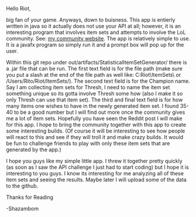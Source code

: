 Hello Riot, 

big fan of your game. Anyways, down to buisness.
This app is entierly written in java so it actually does not use your API at all; however, it is an interesting program 
that involves item sets and attempts to involve the LoL community. See: <a href="shazambom.com">my community website</a>. 
The app is relatively simple to use. It is a javafx program so simply run it and a prompt box will pop up for the user.

Within this git repo under out/artifacts/StatisticalItemSetGenerator/ there is a .jar file that can be run. The first text
field is for the file path (make sure you put a slash at the end of the file path as well like: C:Riot\ItemSets\ or /Users/Rito/Riot/ItemSets/).
The second text field is for the Champion name. Say I am collecting item sets for Thresh, I need to name the item set 
something unique so its gotta involve Thresh some how (also I make it so only Thresh can use that item set). The third 
and final text field is for how many items one wishes to have in the newly generated item set. I found 35-40 to be a good number
but I will find out more once the community gives me a lot of item sets. Hopefully you have seen the Reddit post I will 
make for this app. I hope to bring the community together with this app to create some interesting builds. (Of course 
it will be interesting to see how people will react to this and see if they will troll it and make crazy builds. It 
would be fun to challenge friends to play with only these item sets that are generated by the app.)

I hope you guys like my simple little app. I threw it together pretty quickly (as soon as I saw the API challenge I just 
had to start coding) but I hope it is interesting to you guys. I know its interesting for me analyzing all of these item 
sets and seeing the results. Maybe later I will upload some of the data to the github. 

Thanks for Reading

-Shazambom
